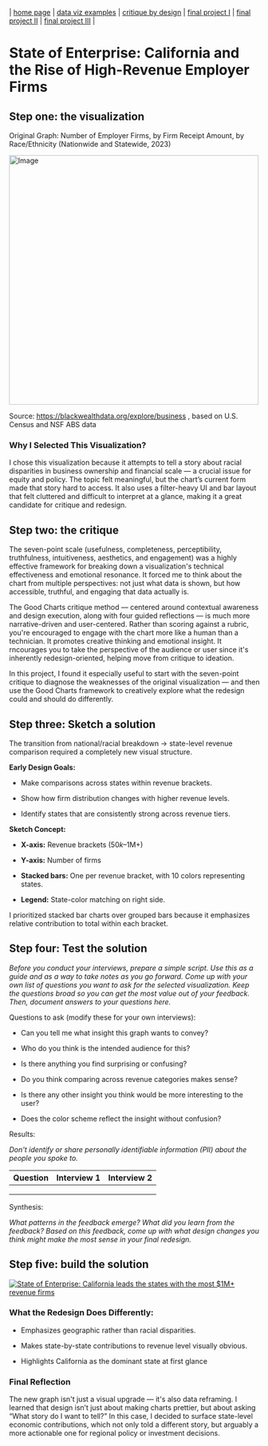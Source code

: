 | [home page](https://ashishpcmu.github.io/dataviz-portfolio/) | [data viz examples](dataviz-examples) | [critique by design](critique-by-design) | [final project I](final-project-part-one) | [final project II](final-project-part-two) | [final project III](final-project-part-three) |

# State of Enterprise: California and the Rise of High-Revenue Employer Firms


## Step one: the visualization

Original Graph: Number of Employer Firms, by Firm Receipt Amount, by Race/Ethnicity (Nationwide and Statewide, 2023)

  <img src="original_graph.png" alt="Image" width="500">

Source: https://blackwealthdata.org/explore/business , based on U.S. Census and NSF ABS data

### Why I Selected This Visualization?

I chose this visualization because it attempts to tell a story about racial disparities in business ownership and financial scale — a crucial issue for equity and policy. The topic felt meaningful, but the chart’s current form made that story hard to access. It also uses a filter-heavy UI and bar layout that felt cluttered and difficult to interpret at a glance, making it a great candidate for critique and redesign.



## Step two: the critique

The seven-point scale (usefulness, completeness, perceptibility, truthfulness, intuitiveness, aesthetics, and engagement) was a highly effective framework for breaking down a visualization's technical effectiveness and emotional resonance. It forced me to think about the chart from multiple perspectives: not just what data is shown, but how accessible, truthful, and engaging that data actually is.

The Good Charts critique method — centered around contextual awareness and design execution, along with four guided reflections — is much more narrative-driven and user-centered. Rather than scoring against a rubric, you're encouraged to engage with the chart more like a human than a technician. It promotes creative thinking and emotional insight. It rncourages you to take the perspective of the audience or user since it's inherently redesign-oriented, helping move from critique to ideation.

In this project, I found it especially useful to start with the seven-point critique to diagnose the weaknesses of the original visualization — and then use the Good Charts framework to creatively explore what the redesign could and should do differently.


## Step three: Sketch a solution

The transition from national/racial breakdown → state-level revenue comparison required a completely new visual structure.

**Early Design Goals:**
* Make comparisons across states within revenue brackets.

* Show how firm distribution changes with higher revenue levels.

* Identify states that are consistently strong across revenue tiers.

**Sketch Concept:**
* **X-axis:** Revenue brackets ($50k–$1M+)

* **Y-axis:** Number of firms

* **Stacked bars:** One per revenue bracket, with 10 colors representing states.

* **Legend:** State-color matching on right side.

I prioritized stacked bar charts over grouped bars because it emphasizes relative contribution to total within each bracket.



## Step four: Test the solution

_Before you conduct your interviews, prepare a simple script.  Use this as a guide and as a way to take notes as you go forward. Come up with your own list of questions you want to ask for the selected visualization. Keep the questions broad so you can get the most value out of your feedback. Then, document answers to your questions here._

Questions to ask (modify these for your own interviews): 

- Can you tell me what insight this graph wants to convey?

- Who do you think is the intended audience for this?

- Is there anything you find surprising or confusing?

- Do you think comparing across revenue categories makes sense?

- Is there any other insight you think would be more interesting to the user?

- Does the color scheme reflect the insight without confusion?

Results: 

_Don't identify or share personally identifiable information (PII) about the people you spoke to._


| Question | Interview 1 | Interview 2 |
|----------|-------------|-------------|
|          |             |             |
|          |             |             |
|          |             |             |

Synthesis: 

_What patterns in the feedback emerge?  What did you learn from the feedback?  Based on this feedback, come up with what design changes you think might make the most sense in your final redesign._

## Step five: build the solution


<div class='tableauPlaceholder' id='viz1743650963607' style='position: relative'>
   <noscript><a href='#'><img alt='State of Enterprise: California leads the states with the most $1M+ revenue firms ' src='https:&#47;&#47;public.tableau.com&#47;static&#47;images&#47;To&#47;Top10States-AnnualRevenuefirms&#47;Top10States-AnnualRevenuefirms&#47;1_rss.png' style='border: none' /></a></noscript>
   <object class='tableauViz'  style='display:none;'>
      <param name='host_url' value='https%3A%2F%2Fpublic.tableau.com%2F' />
      <param name='embed_code_version' value='3' />
      <param name='site_root' value='' />
      <param name='name' value='Top10States-AnnualRevenuefirms&#47;Top10States-AnnualRevenuefirms' />
      <param name='tabs' value='no' />
      <param name='toolbar' value='yes' />
      <param name='static_image' value='https:&#47;&#47;public.tableau.com&#47;static&#47;images&#47;To&#47;Top10States-AnnualRevenuefirms&#47;Top10States-AnnualRevenuefirms&#47;1.png' />
      <param name='animate_transition' value='yes' />
      <param name='display_static_image' value='yes' />
      <param name='display_spinner' value='yes' />
      <param name='display_overlay' value='yes' />
      <param name='display_count' value='yes' />
      <param name='language' value='en-GB' />
      <param name='filter' value='publish=yes' />
   </object>
</div>
<script type='text/javascript'>                    var divElement = document.getElementById('viz1743650963607');                    var vizElement = divElement.getElementsByTagName('object')[0];                    vizElement.style.width='100%';vizElement.style.height=(divElement.offsetWidth*0.75)+'px';                    var scriptElement = document.createElement('script');                    scriptElement.src = 'https://public.tableau.com/javascripts/api/viz_v1.js';                    vizElement.parentNode.insertBefore(scriptElement, vizElement);                </script>

### What the Redesign Does Differently:

* Emphasizes geographic rather than racial disparities.

* Makes state-by-state contributions to revenue level visually obvious.

* Highlights California as the dominant state at first glance

### Final Reflection

The new graph isn't just a visual upgrade — it's also data reframing. I learned that design isn’t just about making charts prettier, but about asking “What story do I want to tell?” In this case, I decided to surface state-level economic contributions, which not only told a different story, but arguably a more actionable one for regional policy or investment decisions.



